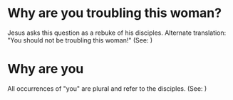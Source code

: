 
# Why are you troubling this woman?
Jesus asks this question as a rebuke of his disciples. Alternate translation: "You should not be troubling this woman!" (See: )

# Why are you
All occurrences of "you" are plural and refer to the disciples. (See: )